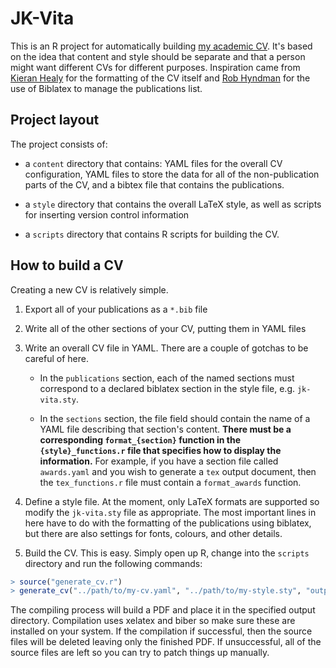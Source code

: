 # JK-Vita

This is an R project for automatically building [my academic CV](http://www.imperial.ac.uk/people/j.keirstead).  It's based on the idea that content and style should be separate and that a person might want different CVs for different purposes.  Inspiration came from [Kieran Healy](https://github.com/kjhealy/kjh-vita) for the formatting of the CV itself and [Rob Hyndman](http://robjhyndman.com/research/cv.sty) for the use of Biblatex to manage the publications list.

## Project layout

The project consists of:

 * a `content` directory that contains: YAML files for the overall CV
   configuration, YAML files to store the data for all of the
   non-publication parts of the CV, and a bibtex file that contains
   the publications.
   
 * a `style` directory that contains the overall LaTeX style, as well
   as scripts for inserting version control information
   
 * a `scripts` directory that contains R scripts for building the CV.
 
## How to build a CV

Creating a new CV is relatively simple.

1) Export all of your publications as a `*.bib` file 

2) Write all of the other sections of your CV, putting them in YAML files

3) Write an overall CV file in YAML.  There are a couple of gotchas to
   be careful of here.
     
   * In the `publications` section, each of the named sections must
     correspond to a declared biblatex section in the style file,
     e.g. `jk-vita.sty`.
	   
   * In the `sections` section, the file field should contain the
     name of a YAML file describing that section's content.  **There
     must be a corresponding `format_{section}` function in the
     `{style}_functions.r` file that specifies how to display the
     information.** For example, if you have a section file called
     `awards.yaml` and you wish to generate a `tex` output document,
     then the `tex_functions.r` file must contain a `format_awards`
     function.

4) Define a style file.  At the moment, only LaTeX formats are
   supported so modify the `jk-vita.sty` file as appropriate.  The
   most important lines in here have to do with the formatting of the
   publications using biblatex, but there are also settings for fonts,
   colours, and other details.
   
5) Build the CV.  This is easy.  Simply open up R, change into the
   `scripts` directory and run the following commands:

```r
> source("generate_cv.r")
> generate_cv("../path/to/my-cv.yaml", "../path/to/my-style.sty", "output_directory")
```	   

   The compiling process will build a PDF and place it in the
   specified output directory.  Compilation uses xelatex and biber so
   make sure these are installed on your system.  If the compilation
   if successful, then the source files will be deleted leaving only
   the finished PDF.  If unsuccessful, all of the source files are
   left so you can try to patch things up manually.
